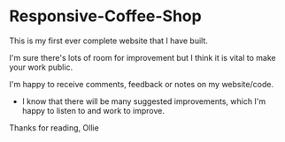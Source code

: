 # Responsive-Coffee-Shop

This is my first ever complete website that I have built. 

I'm sure there's lots of room for improvement but I think it is vital to make your work public.

I'm happy to receive comments, feedback or notes on my website/code. 
- I know that there will be many suggested improvements, which I'm happy to listen to and work to improve.

Thanks for reading,
Ollie
